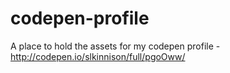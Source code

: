 # codepen-profile
A place to hold the assets for my codepen profile - http://codepen.io/slkinnison/full/pgoOww/
